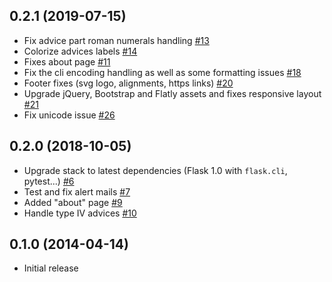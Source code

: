 ## 0.2.1 (2019-07-15)

- Fix advice part roman numerals handling [#13](https://github.com/etalab/cada/pull/13)
- Colorize advices labels [#14](https://github.com/etalab/cada/pull/14)
- Fixes about page [#11](https://github.com/etalab/cada/pull/11)
- Fix the cli encoding handling as well as some formatting issues [#18](https://github.com/etalab/cada/pull/18)
- Footer fixes (svg logo, alignments, https links) [#20](https://github.com/etalab/cada/pull/20)
- Upgrade jQuery, Bootstrap and Flatly assets and fixes responsive layout [#21](https://github.com/etalab/cada/pull/21)
- Fix unicode issue [#26](https://github.com/etalab/cada.data.gouv.fr/pull/26)

## 0.2.0 (2018-10-05)

- Upgrade stack to latest dependencies (Flask 1.0 with `flask.cli`, pytest...) [#6](https://github.com/etalab/cada/pull/6)
- Test and fix alert mails [#7](https://github.com/etalab/cada/pull/7)
- Added "about" page [#9](https://github.com/etalab/cada/pull/9)
- Handle type IV advices [#10](https://github.com/etalab/cada/pull/10)

## 0.1.0 (2014-04-14)

- Initial release
